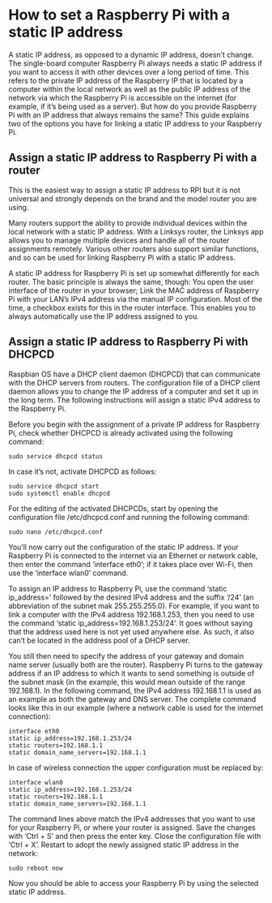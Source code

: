 # How to set a Raspberry Pi with a static IP address

A static IP address, as opposed to a dynamic IP address, doesn’t change. The single-board computer Raspberry Pi always needs a static IP address if you want to access it with other devices over a long period of time. This refers to the private IP address of the Raspberry IP that is located by a computer within the local network as well as the public IP address of the network via which the Raspberry Pi is accessible on the internet (for example, if it’s being used as a server). But how do you provide Raspberry Pi with an IP address that always remains the same? This guide explains two of the options you have for linking a static IP address to your Raspberry Pi.

## Assign a static IP address to Raspberry Pi with a router

This is the easiest way to assign a static IP address to RPI but it is not universal and strongly depends on the brand and the model router you are using.

Many routers support the ability to provide individual devices within the local network with a static IP address. With a Linksys router, the Linksys app allows you to manage multiple devices and handle all of the router assignments remotely. Various other routers also support similar functions, and so can be used for linking Raspberry Pi with a static IP address.

A static IP address for Raspberry Pi is set up somewhat differently for each router. The basic principle is always the same, though: You open the user interface of the router in your browser; Link the MAC address of Raspberry Pi with your LAN’s IPv4 address via the manual IP configuration. Most of the time, a checkbox exists for this in the router interface. This enables you to always automatically use the IP address assigned to you.

## Assign a static IP address to Raspberry Pi with DHCPCD

Raspbian OS have a DHCP client daemon (DHCPCD) that can communicate with the DHCP servers from routers. The configuration file of a DHCP client daemon allows you to change the IP address of a computer and set it up in the long term. The following instructions will assign a static IPv4 address to the Raspberry Pi.

Before you begin with the assignment of a private IP address for Raspberry Pi, check whether DHCPCD is already activated using the following command:

```
sudo service dhcpcd status
```

In case it’s not, activate DHCPCD as follows:

```
sudo service dhcpcd start
sudo systemctl enable dhcpcd
```

For the editing of the activated DHCPCDs, start by opening the configuration file /etc/dhcpcd.conf and running the following command:

```
sudo nano /etc/dhcpcd.conf
```

You’ll now carry out the configuration of the static IP address. If your Raspberry Pi is connected to the internet via an Ethernet or network cable, then enter the command ‘interface eth0’; if it takes place over Wi-Fi, then use the ‘interface wlan0’ command.

To assign an IP address to Raspberry Pi, use the command ‘static ip_address=’ followed by the desired IPv4 address and the suffix ‘/24’ (an abbreviation of the subnet mak 255.255.255.0). For example, if you want to link a computer with the IPv4 address 192.168.1.253, then you need to use the command ‘static ip_address=192.168.1.253/24’. It goes without saying that the address used here is not yet used anywhere else. As such, it also can’t be located in the address pool of a DHCP server.

You still then need to specify the address of your gateway and domain name server (usually both are the router). Raspberry Pi turns to the gateway address if an IP address to which it wants to send something is outside of the subnet mask (in the example, this would mean outside of the range 192.168.1). In the following command, the IPv4 address 192.168.1.1 is used as an example as both the gateway and DNS server. The complete command looks like this in our example (where a network cable is used for the internet connection):

```
interface eth0
static ip_address=192.168.1.253/24
static routers=192.168.1.1
static domain_name_servers=192.168.1.1
```

In case of wireless connection the upper configuration must be replaced by:

```
interface wlan0
static ip_address=192.168.1.253/24
static routers=192.168.1.1
static domain_name_servers=192.168.1.1
```

The command lines above match the IPv4 addresses that you want to use for your Raspberry Pi, or where your router is assigned. Save the changes with ‘Ctrl + S’ and then press the enter key. Close the configuration file with ‘Ctrl + X’. Restart to adopt the newly assigned static IP address in the network:

```
sudo reboot now
```

Now you should be able to access your Raspberry Pi by using the selected static IP address.
